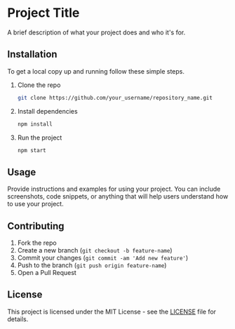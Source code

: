 
# Project Title

A brief description of what your project does and who it's for.

## Installation

To get a local copy up and running follow these simple steps.

1. Clone the repo
   ```sh
   git clone https://github.com/your_username/repository_name.git
   ```

2. Install dependencies
   ```sh
   npm install
   ```

3. Run the project
   ```sh
   npm start
   ```

## Usage

Provide instructions and examples for using your project. You can include screenshots, code snippets, or anything that will help users understand how to use your project.

## Contributing

1. Fork the repo
2. Create a new branch (`git checkout -b feature-name`)
3. Commit your changes (`git commit -am 'Add new feature'`)
4. Push to the branch (`git push origin feature-name`)
5. Open a Pull Request

## License

This project is licensed under the MIT License - see the [LICENSE](LICENSE) file for details.
